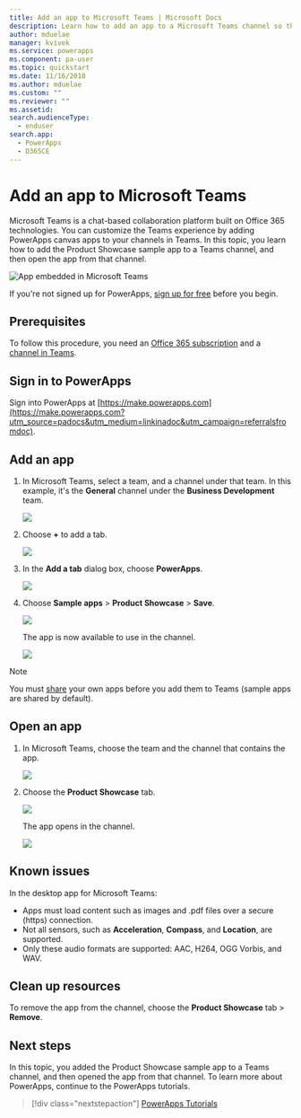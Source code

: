 ```yaml
---
title: Add an app to Microsoft Teams | Microsoft Docs
description: Learn how to add an app to a Microsoft Teams channel so that people you've shared the app with can open it in that channel.
author: mduelae
manager: kvivek
ms.service: powerapps
ms.component: pa-user
ms.topic: quickstart
ms.date: 11/16/2018
ms.author: mduelae
ms.custom: ""
ms.reviewer: ""
ms.assetid: 
search.audienceType: 
  - enduser
search.app: 
  - PowerApps
  - D365CE
---
```


# Add an app to Microsoft Teams

Microsoft Teams is a chat-based collaboration platform built on Office 365 technologies. You can customize the Teams experience by adding PowerApps canvas apps to your channels in Teams. In this topic, you learn how to add the Product Showcase sample app to a Teams channel, and then open the app from that channel. 

![App embedded in Microsoft Teams](./media/open-app-embedded-in-teams/embedded-app.png)

If you're not signed up for PowerApps, [sign up for free](https://make.powerapps.com/signup?redirect=marketing&email=) before you begin.

## Prerequisites

To follow this procedure, you need an [Office 365 subscription](https://signup.microsoft.com/Signup?OfferId=467eab54-127b-42d3-b046-3844b860bebf&dl=O365_BUSINESS_PREMIUM&ali=1) and a [channel in Teams](https://www.youtube.com/watch?v=he2f1quaR7M).

## Sign in to PowerApps

Sign into PowerApps at [https://make.powerapps.com](https://make.powerapps.com?utm_source=padocs&utm_medium=linkinadoc&utm_campaign=referralsfromdoc).

## Add an app

1. In Microsoft Teams, select a team, and a channel under that team. In this example, it's the **General** channel under the **Business Development** team.

    ![](./media/open-app-embedded-in-teams/teams-select-channel.png)

2. Choose **+** to add a tab.

    ![](./media/open-app-embedded-in-teams/teams-add-tab.png)

3. In the **Add a tab** dialog box, choose **PowerApps**.

    ![](./media/open-app-embedded-in-teams/add-a-tab.png)

4. Choose **Sample apps** > **Product Showcase** > **Save**.

    ![](./media/open-app-embedded-in-teams/select-an-app.png)

    The app is now available to use in the channel.

    ![](./media/open-app-embedded-in-teams/app-in-channel.png)

> [!NOTE]
> You must [share](../maker/canvas-apps/share-app.md) your own apps before you add them to Teams (sample apps are shared by default).

## Open an app

1. In Microsoft Teams, choose the team and the channel that contains the app.

    ![](./media/open-app-embedded-in-teams/teams-select-channel.png)

2. Choose the **Product Showcase** tab.

    ![](./media/open-app-embedded-in-teams/open-tab.png)

    The app opens in the channel.

    ![](./media/open-app-embedded-in-teams/app-in-channel.png)

## Known issues

In the desktop app for Microsoft Teams:

* Apps must load content such as images and .pdf files over a secure (https) connection.
* Not all sensors, such as **Acceleration**, **Compass**, and **Location**, are supported.
* Only these audio formats are supported: AAC, H264, OGG Vorbis, and WAV.

## Clean up resources

To remove the app from the channel, choose the **Product Showcase** tab > **Remove**.

## Next steps

In this topic, you added the Product Showcase sample app to a Teams channel, and then opened the app from that channel. To learn more about PowerApps, continue to the PowerApps tutorials.

> [!div class="nextstepaction"]
> [PowerApps Tutorials](../maker/canvas-apps/get-started-create-from-blank.md)

